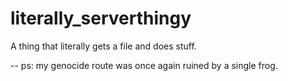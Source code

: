 # literally_serverthingy
A thing that literally gets a file and does stuff.

-- ps:
    my genocide route was once again ruined by a single frog.
